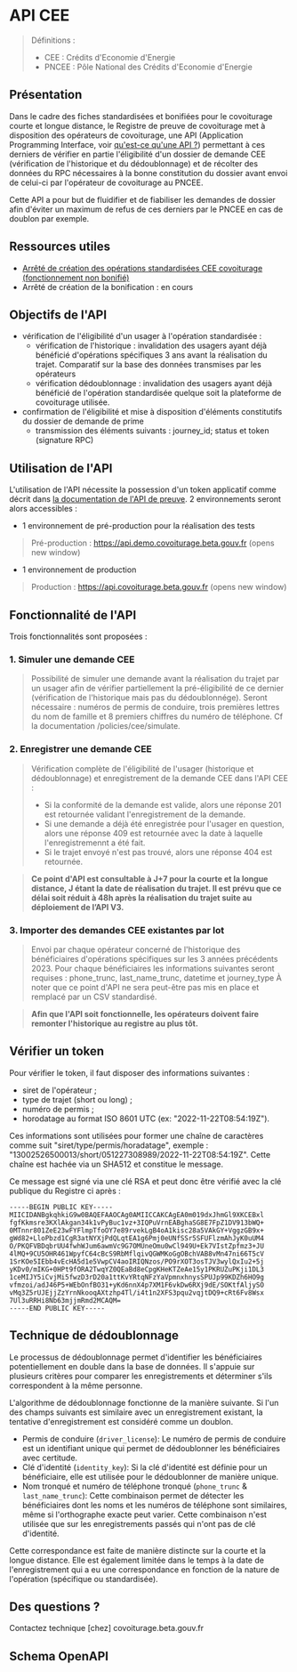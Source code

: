 # API CEE

> Définitions : 
> * CEE : Crédits d'Economie d'Energie
> * PNCEE : Pôle National des Crédits d'Economie d'Energie

## Présentation

Dans le cadre des fiches standardisées et bonifiées pour le covoiturage courte et longue distance, le Registre de preuve de covoiturage met à disposition des opérateurs de covoiturage, une API (Application Programming Interface, voir [qu'est-ce qu'une API ?](https://api.gouv.fr/guides/api-definition)) permettant à ces derniers de vérifier en partie l'éligibilité d'un dossier de demande CEE (vérification de l'historique et du dédoublonnage) et de récolter des données du RPC nécessaires à la bonne constitution du dossier avant envoi de celui-ci par l'opérateur de covoiturage au PNCEE.

Cette API a pour but de fluidifier et de fiabiliser les demandes de dossier afin d'éviter un maximum de refus de ces derniers par le PNCEE en cas de doublon par exemple. 

## Ressources utiles

- [Arrêté de création des opérations standardisées CEE covoiturage (fonctionnement non bonifié)](https://www.legifrance.gouv.fr/jorf/id/JORFSCTA000046374229) 
- Arrêté de création de la bonification : en cours 

## Objectifs de l'API

- vérification de l'éligibilité d'un usager à l'opération standardisée : 
  - vérification de l'historique : invalidation des usagers ayant déjà bénéficié d'opérations spécifiques 3 ans avant la réalisation du trajet. Comparatif sur la base des données transmises par les opérateurs
  - vérification dédoublonnage : invalidation des usagers ayant déjà bénéficié de l'opération standardisée quelque soit la plateforme de covoiturage utilisée.
- confirmation de l'éligibilité et mise à disposition d'éléments constitutifs du dossier de demande de prime
  - transmission des éléments suivants : journey_id; status et token (signature RPC)

## Utilisation de l'API

L'utilisation de l'API nécessite la possession d'un token applicatif comme décrit dans [la documentation de l'API de preuve](/operateurs/acces.html). 2 environnements seront alors accessibles : 

* 1 environnement de pré-production pour la réalisation des tests

> Pré-production : https://api.demo.covoiturage.beta.gouv.fr (opens new window)

* 1 environnement de production

> Production : https://api.covoiturage.beta.gouv.fr (opens new window)

## Fonctionnalité de l'API

Trois fonctionnalités sont proposées :

### 1. Simuler une demande CEE

> Possibilité de simuler une demande avant la réalisation du trajet par un usager afin de vérifier partiellement la pré-éligibilité de ce dernier (vérification de l'historique mais pas du dédoublonnége). 
Seront nécessaire : numéros de permis de conduire, trois premières lettres du nom de famille et 8 premiers chiffres du numéro de téléphone. Cf la documentation /policies/cee/simulate.

### 2. Enregistrer une demande CEE 

> Vérification complète de l'éligibilité de l'usager (historique et dédoublonnage) et enregistrement de la demande CEE dans l'API CEE : 
> * Si la conformité de la demande est valide, alors une réponse 201 est retournée validant l'enregistrement de la demande.
> * Si une demande a déjà été enregistrée pour l'usager en question, alors une réponse 409 est retournée avec la date à laquelle l'enregistremennt a été fait.
> * Si le trajet envoyé n'est pas trouvé, alors une réponse 404 est retournée.

> **Ce point d'API est consultable à J+7 pour la courte et la longue distance, J étant la date de réalisation du trajet. 
Il est prévu que ce délai soit réduit à 48h après la réalisation du trajet suite au déploiement de l’API V3.**

### 3. Importer des demandes CEE existantes par lot

> Envoi par chaque opérateur concerné de l'historique des bénéficiaires d'opérations spécifiques sur les 3 années précédents 2023. Pour chaque bénéficiaires les informations suivantes seront requises : phone_trunc, last_name_trunc, datetime et journey_type
À noter que ce point d'API ne sera peut-être pas mis en place et remplacé par un CSV standardisé.

> **Afin que l'API soit fonctionnelle, les opérateurs doivent faire remonter l'historique au registre au plus tôt.**

## Vérifier un token

Pour vérifier le token, il faut disposer des informations suivantes :
- siret de l'opérateur ;
- type de trajet (short ou long) ;
- numéro de permis ;
- horodatage au format ISO 8601 UTC (ex: "2022-11-22T08:54:19Z").

Ces informations sont utilisées pour former une chaîne de caractères comme suit "siret/type/permis/horadatage", exemple : "13002526500013/short/051227308989/2022-11-22T08:54:19Z". Cette chaîne est hachée via un SHA512 et constitue le message.

Ce message est signé via une clé RSA et peut donc être vérifié avec la clé publique du Registre ci après :

```
-----BEGIN PUBLIC KEY-----
MIICIDANBgkqhkiG9w0BAQEFAAOCAg0AMIICCAKCAgEA0m019dxJhmGl9XKCEBxl
fgfKkmsre3KXlAkgan34k1vPyBuc1vz+3IQPuVrnEABghaSG8E7FpZ1DV913bWQ+
0MTnnr801ZeE23wFYFlmpTfoOY7e89rvekLgB4oA1kisc28a5VAkGY+VggzGB9x+
gWd82+LloPbzd1CgR3atNYXjPdQLqtEA1g6Pmj0eUNfSSr5SFUFlzmAhJyK0uUM4
O/PKQFVBDqbrUU4fwhWJum6awmVc9G7OMUneOmu0wCl949U+Ek7VIstZpfmz3+JU
4lMQ+9CU5OHR461WpyfC64cBcS9RbMflqivQGWMKoGgOBchVAB8vMn47ni66T5cV
1SrKOe5IEbb4vEcHA5d1e5VwpCV4aoIRIQNzos/PO9rXOT3osTJV3wylQxIu2+5j
yKDv0/mIKG+0HPt9fORA2TwqYZ0QEaBd8eCpgKHeKTZeAe15y1PKRUZuPKji1DL3
1ceMIJY5iCvjMi5fwzD3rD20a1ttKvYRtqNFzYaVpmnxhnysSPUJp99KDZh6HO9g
vfmzoi/adJ46P5+WEbOnfBO31+yKd6nnX4p7XM1F6vkDw6RXj9dE/SOKtfAljySO
vMq3Z5rUJEjjZzYrnNkooqAXtzhp4Tl/i4t1n2XFS3pqu2vqjtDQ9+cRt6Fv8Wsx
7Ul3uRRHi8Nb63mjjmRmd2MCAQM=
-----END PUBLIC KEY-----
```

## Technique de dédoublonnage

Le processus de dédoublonnage permet d'identifier les bénéficiaires potentiellement en double dans la base de données. Il s'appuie sur plusieurs critères pour comparer les enregistrements et déterminer s'ils correspondent à la même personne.

L'algorithme de dédoublonnage fonctionne de la manière suivante. Si l'un des champs suivants est similaire avec un enregistrement existant, la tentative d'enregistrement est considéré comme un doublon. 

- Permis de conduire (`driver_license`): Le numéro de permis de conduire est un identifiant unique qui permet de dédoublonner les bénéficiaires avec certitude.
- Clé d'identité (`identity_key`): Si la clé d'identité est définie pour un bénéficiaire, elle est utilisée pour le dédoublonner de manière unique.
- Nom tronqué et numéro de téléphone tronqué (`phone_trunc` & `last_name_trunc`): Cette combinaison permet de détecter les bénéficiaires dont les noms et les numéros de téléphone sont similaires, même si l'orthographe exacte peut varier. Cette combinaison n'est utilisée que sur les enregistrements passés qui n'ont pas de clé d'identité.

Cette correspondance est faite de manière distincte sur la courte et la longue distance. Elle est également limitée dans le temps à la date de l'enregistrement qui a eu une correspondance en fonction de la nature de l'opération (spécifique ou standardisée).

## Des questions ?

Contactez technique [chez] covoiturage.beta.gouv.fr

## Schema OpenAPI
